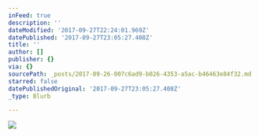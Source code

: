 ```yaml
---
inFeed: true
description: ''
dateModified: '2017-09-27T22:24:01.969Z'
datePublished: '2017-09-27T23:05:27.408Z'
title: ''
author: []
publisher: {}
via: {}
sourcePath: _posts/2017-09-26-007c6ad9-b026-4353-a5ac-b46463e84f32.md
starred: false
datePublishedOriginal: '2017-09-27T23:05:27.408Z'
_type: Blurb

---
```

![](https://the-grid-user-content.s3-us-west-2.amazonaws.com/a51dffa3-8ad4-4c3b-b4ca-a6c120f2a092.jpg)